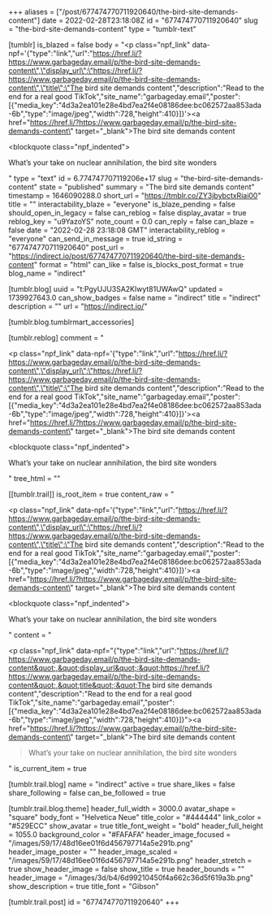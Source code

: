 +++
aliases = ["/post/677474770711920640/the-bird-site-demands-content"]
date = 2022-02-28T23:18:08Z
id = "677474770711920640"
slug = "the-bird-site-demands-content"
type = "tumblr-text"

[tumblr]
is_blazed = false
body = "<p class=\"npf_link\" data-npf='{\"type\":\"link\",\"url\":\"https://href.li/?https://www.garbageday.email/p/the-bird-site-demands-content\",\"display_url\":\"https://href.li/?https://www.garbageday.email/p/the-bird-site-demands-content\",\"title\":\"The bird site demands content\",\"description\":\"Read to the end for a real good TikTok\",\"site_name\":\"garbageday.email\",\"poster\":[{\"media_key\":\"4d3a2ea101e28e4bd7ea2f4e08186dee:bc062572aa853ada-6b\",\"type\":\"image/jpeg\",\"width\":728,\"height\":410}]}'><a href=\"https://href.li/?https://www.garbageday.email/p/the-bird-site-demands-content\" target=\"_blank\">The bird site demands content</a></p><blockquote class=\"npf_indented\"><p>What’s your take on nuclear annihilation, the bird site wonders </p></blockquote>"
type = "text"
id = 6.774747707119206e+17
slug = "the-bird-site-demands-content"
state = "published"
summary = "The bird site demands content"
timestamp = 1646090288.0
short_url = "https://tmblr.co/ZY3jbybctxRiai00"
title = ""
interactability_blaze = "everyone"
is_blaze_pending = false
should_open_in_legacy = false
can_reblog = false
display_avatar = true
reblog_key = "u9YazoYS"
note_count = 0.0
can_reply = false
can_blaze = false
date = "2022-02-28 23:18:08 GMT"
interactability_reblog = "everyone"
can_send_in_message = true
id_string = "677474770711920640"
post_url = "https://indirect.io/post/677474770711920640/the-bird-site-demands-content"
format = "html"
can_like = false
is_blocks_post_format = true
blog_name = "indirect"

[tumblr.blog]
uuid = "t:PgyUJU3SA2Klwyt81UWAwQ"
updated = 1739927643.0
can_show_badges = false
name = "indirect"
title = "indirect"
description = ""
url = "https://indirect.io/"

[tumblr.blog.tumblrmart_accessories]

[tumblr.reblog]
comment = "<p><p class=\"npf_link\" data-npf='{\"type\":\"link\",\"url\":\"https://href.li/?https://www.garbageday.email/p/the-bird-site-demands-content\",\"display_url\":\"https://href.li/?https://www.garbageday.email/p/the-bird-site-demands-content\",\"title\":\"The bird site demands content\",\"description\":\"Read to the end for a real good TikTok\",\"site_name\":\"garbageday.email\",\"poster\":[{\"media_key\":\"4d3a2ea101e28e4bd7ea2f4e08186dee:bc062572aa853ada-6b\",\"type\":\"image/jpeg\",\"width\":728,\"height\":410}]}'><a href=\"https://href.li/?https://www.garbageday.email/p/the-bird-site-demands-content\" target=\"_blank\">The bird site demands content</a></p><blockquote class=\"npf_indented\"><p>What’s your take on nuclear annihilation, the bird site wonders </p></blockquote></p>"
tree_html = ""

[[tumblr.trail]]
is_root_item = true
content_raw = "<p><p class=\"npf_link\" data-npf='{\"type\":\"link\",\"url\":\"https://href.li/?https://www.garbageday.email/p/the-bird-site-demands-content\",\"display_url\":\"https://href.li/?https://www.garbageday.email/p/the-bird-site-demands-content\",\"title\":\"The bird site demands content\",\"description\":\"Read to the end for a real good TikTok\",\"site_name\":\"garbageday.email\",\"poster\":[{\"media_key\":\"4d3a2ea101e28e4bd7ea2f4e08186dee:bc062572aa853ada-6b\",\"type\":\"image/jpeg\",\"width\":728,\"height\":410}]}'><a href=\"https://href.li/?https://www.garbageday.email/p/the-bird-site-demands-content\" target=\"_blank\">The bird site demands content</a></p><blockquote class=\"npf_indented\"><p>What’s your take on nuclear annihilation, the bird site wonders </p></blockquote></p>"
content = "<p><p class=\"npf_link\" data-npf=\"{&quot;type&quot;:&quot;link&quot;,&quot;url&quot;:&quot;https://href.li/?https://www.garbageday.email/p/the-bird-site-demands-content&quot;,&quot;display_url&quot;:&quot;https://href.li/?https://www.garbageday.email/p/the-bird-site-demands-content&quot;,&quot;title&quot;:&quot;The bird site demands content&quot;,&quot;description&quot;:&quot;Read to the end for a real good TikTok&quot;,&quot;site_name&quot;:&quot;garbageday.email&quot;,&quot;poster&quot;:[{&quot;media_key&quot;:&quot;4d3a2ea101e28e4bd7ea2f4e08186dee:bc062572aa853ada-6b&quot;,&quot;type&quot;:&quot;image/jpeg&quot;,&quot;width&quot;:728,&quot;height&quot;:410}]}\"><a href=\"https://href.li/?https://www.garbageday.email/p/the-bird-site-demands-content\" target=\"_blank\">The bird site demands content</a></p><blockquote><p>What&rsquo;s your take on nuclear annihilation, the bird site wonders </p></blockquote></p>"
is_current_item = true

[tumblr.trail.blog]
name = "indirect"
active = true
share_likes = false
share_following = false
can_be_followed = true

[tumblr.trail.blog.theme]
header_full_width = 3000.0
avatar_shape = "square"
body_font = "Helvetica Neue"
title_color = "#444444"
link_color = "#529ECC"
show_avatar = true
title_font_weight = "bold"
header_full_height = 1055.0
background_color = "#FAFAFA"
header_image_focused = "/images/59/17/48d16ee01f6d456797714a5e291b.png"
header_image_poster = ""
header_image_scaled = "/images/59/17/48d16ee01f6d456797714a5e291b.png"
header_stretch = true
show_header_image = false
show_title = true
header_bounds = ""
header_image = "/images/3d/b4/6d99210450f4a662c36d5f619a3b.png"
show_description = true
title_font = "Gibson"

[tumblr.trail.post]
id = "677474770711920640"
+++
